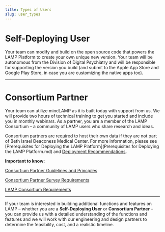 ```yaml
---
title: Types of Users
slug: user_types
---
```


# **Self-Deploying User**

Your team can modify and build on the open source code that powers the LAMP Platform to create your own unique new version. Your team will be autonomous from the Division of Digital Psychiatry and will be responsible for supporting the version you build (and submit to the Apple App Store and Google Play Store, in case you are customizing the native apps too).

---

# **Consortium Partner**

Your team can utilize mindLAMP as it is built today with support from us. We will provide two hours of technical training to get you started and include you in monthly webinars. As a partner, you are a member of the LAMP Consortium – a community of LAMP users who share research and ideas.

Consortium partners are required to host their own data if they are not part of Beth Israel Deaconess Medical Center. For more information, please see [Prerequisites for Deploying the LAMP Platform](Prerequisites for Deploying the LAMP Platform.md) and [Deployment Recommendations](Deployment_Recommendations.md).

**Important to know:**

[Consortium Partner Guidelines and Principles](consortium_guidelines.md)

[Consortium Partner Survey Requirements](consortium_survey.md)

[LAMP Consortium Requirements](consortium_requirements.md)

---

If your team is interested in building additional functions and features on LAMP – whether you are a **Self-Deploying User** or **Consortium Partner** – you can provide us with a detailed understanding of the functions and features and we will work with our engineering and design partners to determine the feasibility, cost, and a realistic timeline.
